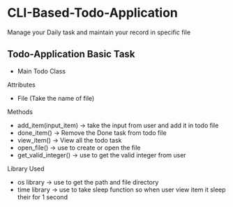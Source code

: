 # CLI-Based-Todo-Application
Manage your Daily task and maintain your record in specific file


## Todo-Application Basic Task

- Main Todo Class

Attributes

- File (Take the name of file)

Methods

- add_item(input_item)  -> take the input from user and add it in todo file
- done_item()           -> Remove the Done task from todo file
- view_item()           -> View all the todo task
- open_file()           -> use to create or open the file
- get_valid_integer()   -> use to get the valid integer from user

Library Used

- os library -> use to get the path and file directory
- time library -> use to take sleep function so when user view item it sleep their for 1 second

